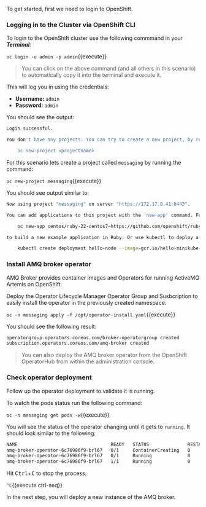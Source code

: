 To get started, first we need to login to OpenShift.

### Logging in to the Cluster via OpenShift CLI

To login to the OpenShift cluster use the following commmand in your **_Terminal_**:

``oc login -u admin -p admin``{{execute}}

> You can click on the above command (and all others in this scenario) to automatically copy it into the terminal and execute it.

This will log you in using the credentials:

* **Username:** ``admin``
* **Password:** ``admin``

You should see the output:

```bash
Login successful.

You don't have any projects. You can try to create a new project, by running

    oc new-project <projectname>
```

For this scenario lets create a project called ``messaging`` by running the command:

``oc new-project messaging``{{execute}}

You should see output similar to:

```bash
Now using project "messaging" on server "https://172.17.0.41:8443".

You can add applications to this project with the 'new-app' command. For example, try:

    oc new-app centos/ruby-22-centos7~https://github.com/openshift/ruby-ex.git

to build a new example application in Ruby. Or use kubectl to deploy a simple Kubernetes application:

    kubectl create deployment hello-node --image=gcr.io/hello-minikube-zero-install/hello-node
```

### Install AMQ broker operator

AMQ Broker provides container images and Operators for running ActiveMQ Artemis on OpenShift.

Deploy the Operator Lifecycle Manager Operator Group and Susbcription to easily install the operator in the previously created namespace:

``oc -n messaging apply -f /opt/operator-install.yaml``{{execute}}

You should see the following result:

```bash
operatorgroup.operators.coreos.com/broker-operatorgroup created
subscription.operators.coreos.com/amq-broker created
```

> You can also deploy the AMQ broker operator from the OpenShift OperatorHub from within the administration console.

### Check operator deployment

Follow up the operator deployment to validate it is running.

To watch the pods status run the following command:

``oc -n messaging get pods -w``{{execute}}

You will see the status of the operator changing until it gets to `running`. It should look similar to the following:

```bash
NAME                                  READY   STATUS              RESTARTS   AGE
amq-broker-operator-6c76986f9-brl67   0/1     ContainerCreating   0          10s
amq-broker-operator-6c76986f9-brl67   0/1     Running             0          18s
amq-broker-operator-6c76986f9-brl67   1/1     Running             0          34s
```

Hit <kbd>Ctrl</kbd>+<kbd>C</kbd> to stop the process.

`^C`{{execute ctrl-seq}}

In the next step, you will deploy a new instance of the AMQ broker.

